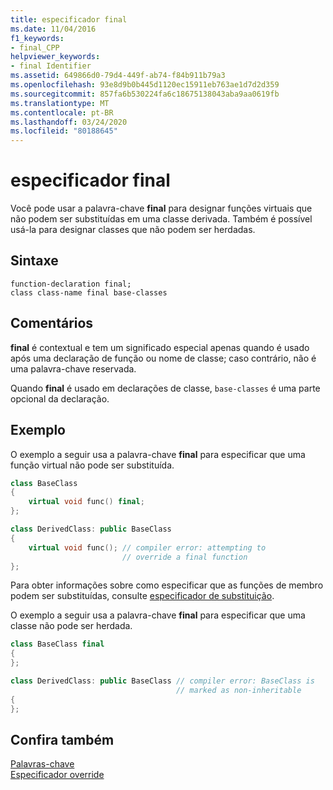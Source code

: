 ```yaml
---
title: especificador final
ms.date: 11/04/2016
f1_keywords:
- final_CPP
helpviewer_keywords:
- final Identifier
ms.assetid: 649866d0-79d4-449f-ab74-f84b911b79a3
ms.openlocfilehash: 93e8d9b0b445d1120ec15911eb763ae1d7d2d359
ms.sourcegitcommit: 857fa6b530224fa6c18675138043aba9aa0619fb
ms.translationtype: MT
ms.contentlocale: pt-BR
ms.lasthandoff: 03/24/2020
ms.locfileid: "80188645"
---
```

# <a name="final-specifier"></a>especificador final

Você pode usar a palavra-chave **final** para designar funções virtuais que não podem ser substituídas em uma classe derivada. Também é possível usá-la para designar classes que não podem ser herdadas.

## <a name="syntax"></a>Sintaxe

```
function-declaration final;
class class-name final base-classes
```

## <a name="remarks"></a>Comentários

**final** é contextual e tem um significado especial apenas quando é usado após uma declaração de função ou nome de classe; caso contrário, não é uma palavra-chave reservada.

Quando **final** é usado em declarações de classe, `base-classes` é uma parte opcional da declaração.

## <a name="example"></a>Exemplo

O exemplo a seguir usa a palavra-chave **final** para especificar que uma função virtual não pode ser substituída.

```cpp
class BaseClass
{
    virtual void func() final;
};

class DerivedClass: public BaseClass
{
    virtual void func(); // compiler error: attempting to
                         // override a final function
};
```

Para obter informações sobre como especificar que as funções de membro podem ser substituídas, consulte [especificador de substituição](../cpp/override-specifier.md).

O exemplo a seguir usa a palavra-chave **final** para especificar que uma classe não pode ser herdada.

```cpp
class BaseClass final
{
};

class DerivedClass: public BaseClass // compiler error: BaseClass is
                                     // marked as non-inheritable
{
};
```

## <a name="see-also"></a>Confira também

[Palavras-chave](../cpp/keywords-cpp.md)<br/>
[Especificador override](../cpp/override-specifier.md)
